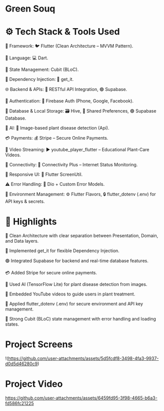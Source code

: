 # Green Souq

# ⚙️ Tech Stack & Tools Used

🧩 Framework: 🐦 Flutter (Clean Architecture – MVVM Pattern).

💬 Language: 💻 Dart.

🔄 State Management: Cubit (BLoC).

🧱 Dependency Injection: 🧩 get_it.

🌐 Backend & APIs: 🔗 RESTful API Integration, 🟢 Supabase.

🔐 Authentication: 🔑 Firebase Auth (Phone, Google, Facebook).

💾 Database & Local Storage: 🗃️ Hive, 🧠 Shared Preferences, 🟢 Supabase Database.

🤖 AI: 🌿 Image-based plant disease detection (Api).

💳 Payments: 💰 Stripe – Secure Online Payments.

🎥 Video Streaming: ▶️ youtube_player_flutter – Educational Plant-Care Videos.

📶 Connectivity: 📡 Connectivity Plus – Internet Status Monitoring.

📱 Responsive UI: 📐 Flutter ScreenUtil.

⚠️ Error Handling: 🧾 Dio + Custom Error Models.

🧭 Environment Management: ⚙️ Flutter Flavors, 🔒 flutter_dotenv (.env) for API keys & secrets.

# 🧩 Highlights

🧠 Clean Architecture with clear separation between Presentation, Domain, and Data layers.

🧩 Implemented get_it for flexible Dependency Injection.

🟢 Integrated Supabase for backend and real-time database features.

💳 Added Stripe for secure online payments.

🌿 Used AI (TensorFlow Lite) for plant disease detection from images.

🎥 Embedded YouTube videos to guide users in plant treatment.

🔐 Applied flutter_dotenv (.env) for secure environment and API key management.

🧱 Strong Cubit (BLoC) state management with error handling and loading states.

# Project Screens
!(https://github.com/user-attachments/assets/5d5fcdf8-3498-4fa3-9937-d0d5d46280c9)

# Project Video
https://github.com/user-attachments/assets/6459fd95-3f98-4665-b6a3-fd586fc21225

